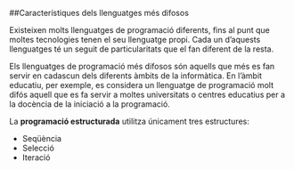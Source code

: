 ##Característiques dels llenguatges més difosos

Existeixen molts llenguatges de programació diferents, fins al punt que moltes tecnologies tenen el seu llenguatge propi. Cada un d’aquests llenguatges té un seguit de particularitats que el fan diferent de la resta.

Els llenguatges de programació més difosos són aquells que més es fan servir en cadascun dels diferents àmbits de la informàtica. En l’àmbit educatiu, per exemple, es considera un llenguatge de programació molt difós aquell que es fa servir a moltes universitats o centres educatius per a la docència de la iniciació a la programació.

La **programació estructurada** utilitza únicament tres estructures: 
* Seqüència 
* Selecció 
* Iteració

